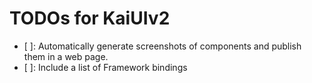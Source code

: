 # TODOs for KaiUIv2

 - [ ]: Automatically generate screenshots of components and publish them in a web page.
 - [ ]: Include a list of Framework bindings
